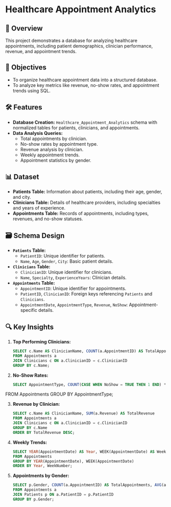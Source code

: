 # Healthcare Appointment Analytics

## 📌 Overview
This project demonstrates a database for analyzing healthcare appointments, including patient demographics, clinician performance, revenue, and appointment trends.

## 🌟 Objectives
- To organize healthcare appointment data into a structured database.
- To analyze key metrics like revenue, no-show rates, and appointment trends using SQL.

## 🛠️ Features
- **Database Creation:** `Healthcare_Appointment_Analytics` schema with normalized tables for patients, clinicians, and appointments.
- **Data Analysis Queries:**
  - Total appointments by clinician.
  - No-show rates by appointment type.
  - Revenue analysis by clinician.
  - Weekly appointment trends.
  - Appointment statistics by gender.

## 📊 Dataset
- **Patients Table:** Information about patients, including their age, gender, and city.
- **Clinicians Table:** Details of healthcare providers, including specialties and years of experience.
- **Appointments Table:** Records of appointments, including types, revenues, and no-show statuses.

## 🗃️ Schema Design
- **`Patients` Table:**
  - `PatientID`: Unique identifier for patients.
  - `Name`, `Age`, `Gender`, `City`: Basic patient details.
- **`Clinicians` Table:**
  - `ClinicianID`: Unique identifier for clinicians.
  - `Name`, `Specialty`, `ExperienceYears`: Clinician details.
- **`Appointments` Table:**
  - `AppointmentID`: Unique identifier for appointments.
  - `PatientID`, `ClinicianID`: Foreign keys referencing `Patients` and `Clinicians`.
  - `AppointmentDate`, `AppointmentType`, `Revenue`, `NoShow`: Appointment-specific details.

## 🔍 Key Insights
1. **Top Performing Clinicians:** 
   ```sql
   SELECT c.Name AS ClinicianName, COUNT(a.AppointmentID) AS TotalAppointments
   FROM Appointments a
   JOIN Clinicians c ON a.ClinicianID = c.ClinicianID
   GROUP BY c.Name;

2. **No-Show Rates:**
   ```sql
   SELECT AppointmentType, COUNT(CASE WHEN NoShow = TRUE THEN 1 END) * 100.0 / COUNT(*) AS NoShowRate
FROM Appointments
GROUP BY AppointmentType;

3. **Revenue by Clinician:**
   ```sql
   SELECT c.Name AS ClinicianName, SUM(a.Revenue) AS TotalRevenue
   FROM Appointments a
   JOIN Clinicians c ON a.ClinicianID = c.ClinicianID
   GROUP BY c.Name
   ORDER BY TotalRevenue DESC;

4. **Weekly Trends:**
   ```sql
   SELECT YEAR(AppointmentDate) AS Year, WEEK(AppointmentDate) AS WeekNumber, COUNT(*) AS WeeklyAppointments
   FROM Appointments
   GROUP BY YEAR(AppointmentDate), WEEK(AppointmentDate)
   ORDER BY Year, WeekNumber;

5. **Appointments by Gender:**
   ```sql
   SELECT p.Gender, COUNT(a.AppointmentID) AS TotalAppointments, AVG(a.Revenue) AS AverageRevenue
   FROM Appointments a
   JOIN Patients p ON a.PatientID = p.PatientID
   GROUP BY p.Gender;


